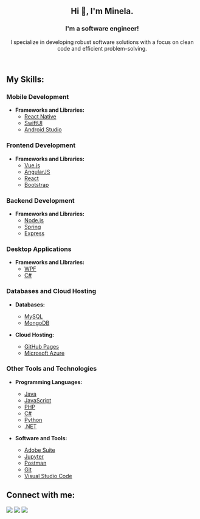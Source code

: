 <h2 align="center">Hi 👋, I'm Minela.</h2>

<h3 align="center">I'm a software engineer!</h3>

<p align="center">I specialize in developing robust software solutions with a focus on clean code and efficient problem-solving.</p>

<br>

<h2 align="left">My Skills:</h2>

### Mobile Development

- **Frameworks and Libraries:**
    - [React Native](https://github.com/search?q=user%3ADenverCoder1+is%3Arepo+language%3Areact) 
    - [SwiftUI](#)
    - [Android Studio](#)
    
### Frontend Development

- **Frameworks and Libraries:**
    - [Vue.js](#)
    - [AngularJS](#)
    - [React](#)
    - [Bootstrap](#)
    
### Backend Development

- **Frameworks and Libraries:**
    - [Node.js](#)
    - [Spring](#)
    - [Express](#)
    
### Desktop Applications

- **Frameworks and Libraries:**
    - [WPF](#)
    - [C#](#)
    
### Databases and Cloud Hosting

- **Databases:**
    - [MySQL](#)
    - [MongoDB](#)
    
- **Cloud Hosting:**
    - [GitHub Pages](#)
    - [Microsoft Azure](#)
    
### Other Tools and Technologies

- **Programming Languages:**
    - [Java](#)
    - [JavaScript](#)
    - [PHP](#)
    - [C#](#)
    - [Python](#)
    - [.NET](#)
    
- **Software and Tools:**
    - [Adobe Suite](#)
    - [Jupyter](#)
    - [Postman](#)
    - [Git](#)
    - [Visual Studio Code](#)
    
<h2>Connect with me:</h2>
<p>
  <a href="https://www.linkedin.com/in/minela-ganovic-1a2b19209"><img src="https://img.shields.io/badge/linkedin-507d2a.svg?style=for-the-badge&logo=linkedin&logoColor=ffffff"/></a>
   <a href="mailto:minelag556@gmail.com?subject=[GitHub]%20🔥%20profile%20contact&body=Hello"><img src="https://img.shields.io/badge/e‑mail-507d2a.svg?style=for-the-badge&logo=GMail&logoColor=ffffff"/></a>
     <a href="https://github.com/minelaganovic"><img src="https://img.shields.io/badge/github-507d2a.svg?style=for-the-badge&logo=GMail&logoColor=ffffff"/></a>
</p>
